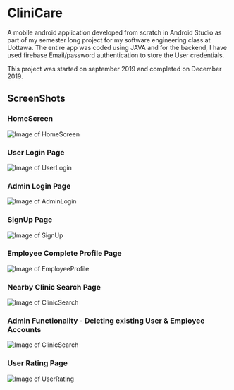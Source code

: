 # CliniCare
A mobile android application developed from scratch in Android Studio as part of my semester long project for my software engineering class at Uottawa. The entire app was coded using JAVA and for the backend, I have used firebase Email/password authentication to store the User credentials. 

This project was started on september 2019 and completed on December 2019. 

## ScreenShots

### HomeScreen
![Image of HomeScreen](https://github.com/Syndicate555/CliniCare/blob/master/Screenshots/HomeScreen.jpg)


### User Login Page
![Image of UserLogin](https://github.com/Syndicate555/CliniCare/blob/master/Screenshots/User_login.jpg)


### Admin Login Page
![Image of AdminLogin](https://github.com/Syndicate555/CliniCare/blob/master/Screenshots/Admin_login.jpg)


### SignUp Page
![Image of SignUp](https://github.com/Syndicate555/CliniCare/blob/master/Screenshots/SignUp_Page.jpg)


### Employee Complete Profile Page
![Image of EmployeeProfile](https://github.com/Syndicate555/CliniCare/blob/master/Screenshots/EmployeeProfile_page.jpg)


### Nearby Clinic Search Page
![Image of ClinicSearch](https://github.com/Syndicate555/CliniCare/blob/master/Screenshots/Clinic_Search.jpg)

### Admin Functionality - Deleting existing User & Employee Accounts 
![Image of ClinicSearch](https://github.com/Syndicate555/CliniCare/blob/master/Screenshots/Admin_fuctionality.jpg)

### User Rating Page
![Image of UserRating](https://github.com/Syndicate555/CliniCare/blob/master/Screenshots/UserRating_page.jpg)

